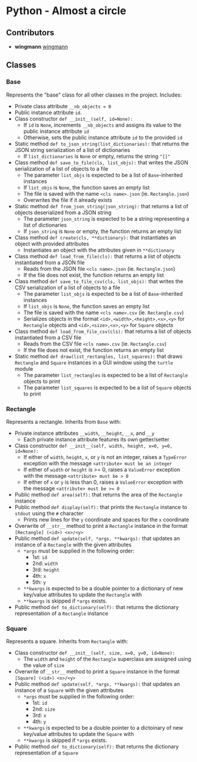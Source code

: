 # Python - Almost a circle


## Contributors
* **wingmann** [wingmann](https://github.com/wingmann9)


## Classes

### Base
Represents the "base" class for all other classes in the project. Includes:

* Private class attribute `__nb_objects = 0`
* Public instance attribute `id`.
* Class constructor `def __init__(self, id=None):`
  * If `id` is `None`, increments `__nb_objects` and assigns its value to the public instance attribute `id`
  * Otherwise, sets the public instance attribute `id` to the provided `id`
* Static method `def to_json_string(list_dictionaries):` that returns the JSON string serialization of a list of dictionaries
  * If `list_dictionaries` is `None` or empty, returns the string `"[]"`
* Class method `def save_to_file(cls, list_objs):` that writes the JSON serialization of a list of objects to a file
  * The parameter `list_objs` is expected to be a list of `Base`-inherited instances
  * If `list_objs` is `None`, the function saves an empty list
  * The file is saved with the name `<cls name>.json` (ie. `Rectangle.json`)
  * Overwrites the file if it already exists
* Static method `def from_json_string(json_string):` that returns a list of objects deserialized from a JSON string
  * The parameter `json_string` is expected to be a string representing a list of dictionaries
  * If `json_string` is `None` or empty, the function returns an empty list
* Class method `def create(cls, **dictionary):` that instantiates an object with provided attributes
  * Instantiates an object with the attributes given in `**dictionary`
* Class method `def load_from_file(cls):` that returns a list of objects instantiated from a JSON file
  * Reads from the JSON file `<cls name>.json` (ie. `Rectangle.json`)
  * If the file does not exist, the function returns an empty list
* Class method `def save_to_file_csv(cls, list_objs):` that writes the CSV serialization of a list of objects to a file
  * The parameter `list_objs` is expected to be a list of `Base`-inherited instances
  * If `list_objs` is `None`, the function saves an empty list
  * The file is saved with the name `<cls name>.csv` (ie. `Rectangle.csv`)
  * Serializes objects in the format `<id>,<width>,<height>,<x>,<y>` for `Rectangle` objects and `<id>,<size>,<x>,<y>` for `Square` objects
* Class method `def load_from_file_csv(cls):` that returns a list of objects instantiated from a CSV file
  * Reads from the CSV file `<cls name>.csv` (ie. `Rectangle.csv`)
  * If the file does not exist, the function returns an empty list
* Static method `def draw(list_rectangles, list_squares):` that draws `Rectangle` and `Square` instances in a GUI window using the `turtle` module
  * The parameter `list_rectangles` is expected to be a list of `Rectangle` objects to print
  * The parameter `list_squares` is expected to be a list of `Square` objects to print

### Rectangle

Represents a rectangle. Inherits from `Base` with:
* Private instance attributes `__width`, `__height`, `__x`, and `__y`
  * Each private instance attribute features its own getter/setter
* Class constructor `def __init__(self, width, height, x=0, y=0, id=None):`
  * If either of `width`, `height`, `x`, or `y` is not an integer, raises a `TypeError` exception with the message `<attribute> must be an integer`
  * If either of `width` or `height` is >= 0, raises a `ValueError` exception with the message `<attribute> must be > 0`
  * If either of `x` or `y` is less than 0, raises a `ValueError` exception with the message `<attribute> must be >= 0`
* Public method `def area(self):` that returns the area of the `Rectangle` instance
* Public method `def display(self):` that prints the `Rectangle` instance to `stdout` using the `#` character
  * Prints new lines for the `y` coordinate and spaces for the `x` coordinate
* Overwrite of `__str__` method to print a `Rectangle` instance in the format `[Rectangle] (<id>) <x>/<y>`
* Public method `def update(self, *args, **kwargs):` that updates an instance of a `Rectangle` with the given attributes
  * `*args` must be supplied in the following order:
    * 1st: `id`
    * 2nd: `width`
    * 3rd: `height`
    * 4th: `x`
    * 5th: `y`
  * `**kwargs` is expected to be a double pointer to a dictionary of new key/value attributes to update the `Rectangle` with
  * `**kwargs` is skipped if `*args` exists.
* Public method `def to_dictionary(self):` that returns the dictionary representation of a `Rectangle` instance

### Square
Represents a square. Inherits from `Rectangle` with:

* Class constructor `def __init__(self, size, x=0, y=0, id=None):`
  * The `width` and `height` of the `Rectangle` superclass are assigned using the value of `size`
* Overwrite of `__str__` method to print a `Square` instance in the format `[Square] (<id>) <x>/<y>`
* Public method `def update(self, *args, **kwargs):` that updates an instance of a `Square` with the given attributes
  * `*args` must be supplied in the following order:
    * 1st: `id`
    * 2nd: `size`
    * 3rd: `x`
    * 4th: `y`
  * `**kwargs` is expected to be a double pointer to a dictoinary of new key/value attributes to update the `Square` with
  * `**kwargs` is skipped if `*args` exists.
* Public method `def to_dictionary(self):` that returns the dictionary representation of a `Square`
